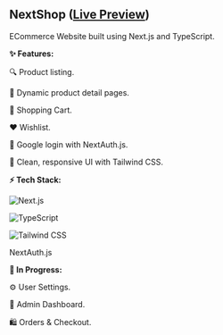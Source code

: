 ## NextShop ([Live Preview](https://abdelrahman-next-ecommerce.vercel.app/))

ECommerce Website built using Next.js and TypeScript.

**✨ Features:**

🔍 Product listing.

🧾 Dynamic product detail pages.

🛒 Shopping Cart.

❤️ Wishlist.

🔐 Google login with NextAuth.js.

🎨 Clean, responsive UI with Tailwind CSS.

**⚡ Tech Stack:**

<img
        src="https://img.shields.io/badge/next.js-black?style=for-the-badge&logo=nextdotjs&logoColor=%23FFFFFF"
        alt="Next.js"
    />

<img
        src="https://img.shields.io/badge/typescript-black?style=for-the-badge&logo=typescript&logoColor=%233178C6"
        alt="TypeScript"
    />

<img
        src="https://img.shields.io/badge/tailwind css-black?style=for-the-badge&logo=tailwindcss&logoColor=%2306B6D4"
        alt="Tailwind CSS"
    />

NextAuth.js

**🚧 In Progress:**

⚙️ User Settings.

💼 Admin Dashboard.

🛍 Orders & Checkout.
